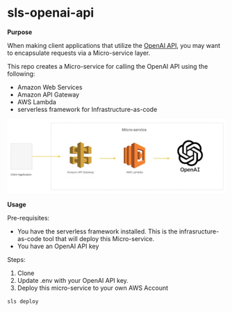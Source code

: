 # sls-openai-api

__Purpose__

When making client applications that utilize the [OpenAI API](https://openai.com/api/), you may want to encapsulate requests via a Micro-service layer.

This repo creates a Micro-service for calling the OpenAI API using the following:

* Amazon Web Services
* Amazon API Gateway
* AWS Lambda
* serverless framework for Infrastructure-as-code

![techstack](./docs/overview_techstack.jpg)

__Usage__

Pre-requisites:
* You have the serverless framework installed.  This is the infrasructure-as-code tool that will deploy this Micro-service.
* You have an OpenAI API key

Steps:
1. Clone
2. Update .env with your OpenAI API key.
3. Deploy this micro-service to your own AWS Account

````
sls deploy
````